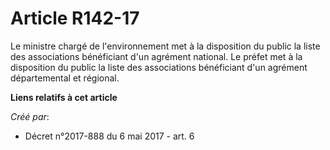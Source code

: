 # Article R142-17

Le ministre chargé de l'environnement met à la disposition du public la liste des associations bénéficiant d'un agrément
national. Le préfet met à la disposition du public la liste des associations bénéficiant d'un agrément départemental et
régional.

**Liens relatifs à cet article**

_Créé par_:

  - Décret n°2017-888 du 6 mai 2017 - art. 6
